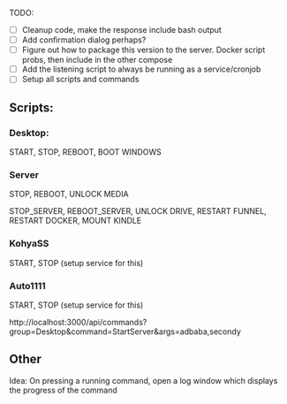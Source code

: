 TODO:
- [ ] Cleanup code, make the response include bash output
- [ ] Add confirmation dialog perhaps?
- [ ] Figure out how to package this version to the server. Docker script probs, then include in the other compose
- [ ] Add the listening script to always be running as a service/cronjob
- [ ] Setup all scripts and commands

## Scripts:
### Desktop:
START, STOP, REBOOT, BOOT WINDOWS

### Server
STOP, REBOOT, UNLOCK MEDIA

STOP_SERVER, REBOOT_SERVER, UNLOCK DRIVE,
RESTART FUNNEL, RESTART DOCKER, MOUNT KINDLE

### KohyaSS
START, STOP (setup service for this)

### Auto1111
START, STOP (setup service for this)

http://localhost:3000/api/commands?group=Desktop&command=StartServer&args=adbaba,secondy

## Other
Idea:
On pressing a running command, open a log window which displays the progress of the command